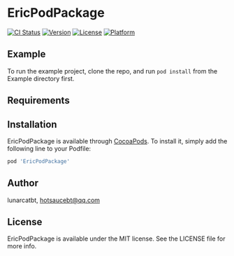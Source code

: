 # EricPodPackage

[![CI Status](https://img.shields.io/travis/lunarcatbt/EricPodPackage.svg?style=flat)](https://travis-ci.org/lunarcatbt/EricPodPackage)
[![Version](https://img.shields.io/cocoapods/v/EricPodPackage.svg?style=flat)](https://cocoapods.org/pods/EricPodPackage)
[![License](https://img.shields.io/cocoapods/l/EricPodPackage.svg?style=flat)](https://cocoapods.org/pods/EricPodPackage)
[![Platform](https://img.shields.io/cocoapods/p/EricPodPackage.svg?style=flat)](https://cocoapods.org/pods/EricPodPackage)

## Example

To run the example project, clone the repo, and run `pod install` from the Example directory first.

## Requirements

## Installation

EricPodPackage is available through [CocoaPods](https://cocoapods.org). To install
it, simply add the following line to your Podfile:

```ruby
pod 'EricPodPackage'
```

## Author

lunarcatbt, hotsaucebt@qq.com

## License

EricPodPackage is available under the MIT license. See the LICENSE file for more info.
